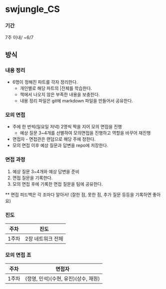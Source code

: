 # swjungle_CS
### 기간

7주 이내/ ~6/7

## 방식

### 내용 정리
- 6명이 정해진 파트를 각자 정리한다.
    - 개인별로 해당 파트의 |전체를 학습한다.
    - 책에서 나오지 않은 부족한 내용을 보충한다.
    - 내용 정리 파일은 git에 markdown 파일을 만들어서 공유한다.

### 모의 면접
- 주에 한 번씩(일요일 저녁) 2명씩 짝을 지어 모의 면접을 진행
    - 예상 질문 3~4개를 선별하여 모의면접을 진행하고 역할을 바꾸어 재진행
- 면접자 - 면접관은 랜덤으로 해당 주에 정한다.
- 모의 면접 이후 예상 질문과 답변을 repo에 저장한다.

### 면접 과정
1. 예상 질문 3~4개와 예상 답변을 준비
2. 면접 질문을 기록한다.
3. 모의 면접 후에 기록한 면접 질문을 팀에 공유한다.

** 면접 피드백은 각 조마다 알아서! (잘한 점, 못한 점, 추가 질문 등등을 기록하면 좋아요)

### 진도
|주차|진도|
|---|---|
|1주차|2장 네트워크 전체|

### 모의 면접 조
|주차|면접자|
|---|---|
|1주차|(정영, 민석)(수현, 유진)(상수, 재원)
